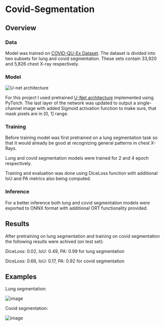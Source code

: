 # Covid-Segmentation

## Overview
### Data
Model was trained on [COVID-QU-Ex Dataset](https://www.kaggle.com/datasets/anasmohammedtahir/covidqu).
The dataset is divided into two subsets for lung and covid segmentation.
These sets contain 33,920 and 5,826 chest X-ray respectively.

### Model
![U-net architecture](https://github.com/zhixuhao/unet/blob/master/img/u-net-architecture.png)

For this project I used pretrained [U-Net architecture](https://github.com/milesial/Pytorch-UNet) implemented using PyTorch.
The last layer of the network was updated to output a single-channel image with added Sigmoid activation function to make sure, that mask pixels are in [0, 1] range.

### Training
Before training model was first pretrained on a lung segmentation task so that it would already be good at recognizing general patterns in chest X-Rays.

Lung and covid segmentation models were trained for 2 and 4 epoch respectively.

Training and evaluation was done using DiceLoss function with additional IoU and PA metrics also being computed.

### Inference
For a better inference both lung and covid segmentation models were exported to ONNX format with additional ORT functionality provided.

## Results
After pretraining on lung segmentation and training on covid segmentation the following results were achived (on test set):

DiceLoss: 0.02, IoU: 0.49, PA: 0.99 for lung segmentation

DiceLoss: 0.66, IoU: 0.17, PA: 0.92 for covid segmentation

## Examples

Lung segmentation:

![image](https://user-images.githubusercontent.com/77388859/225889998-1ff68175-72ea-4910-8190-f9ed31f8a69a.png)

Covid segmentation:

![image](https://user-images.githubusercontent.com/77388859/225889913-dba1d339-813c-44bd-9676-44d961d85d74.png)


